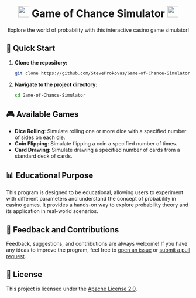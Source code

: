<div align="center">
  <h1><img src="https://emojicdn.elk.sh/🎲" width="30px"> Game of Chance Simulator <img src="https://emojicdn.elk.sh/🎲" width="30px"></h1>
  <p>Explore the world of probability with this interactive casino game simulator!</p>
</div>

## 🚀 Quick Start

1. **Clone the repository:**
   ```sh
   git clone https://github.com/SteveProkovas/Game-of-Chance-Simulator.git
   ```

2. **Navigate to the project directory:**
   ```sh
   cd Game-of-Chance-Simulator
   ```

## 🎮 Available Games

- **Dice Rolling**: Simulate rolling one or more dice with a specified number of sides on each die.
- **Coin Flipping**: Simulate flipping a coin a specified number of times.
- **Card Drawing**: Simulate drawing a specified number of cards from a standard deck of cards.

## 📊 Educational Purpose

This program is designed to be educational, allowing users to experiment with different parameters and understand the concept of probability in casino games. It provides a hands-on way to explore probability theory and its application in real-world scenarios.

## 🌟 Feedback and Contributions

Feedback, suggestions, and contributions are always welcome! If you have any ideas to improve the program, feel free to [open an issue](https://github.com/SteveProkovas/Game-of-Chance-Simulator/issues) or [submit a pull request](https://github.com/SteveProkovas/Game-of-Chance-Simulator/pulls).

## 📝 License

This project is licensed under the [Apache License 2.0](LICENSE).
